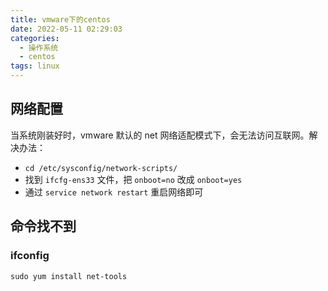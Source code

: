 ```yaml
---
title: vmware下的centos
date: 2022-05-11 02:29:03
categories:
  - 操作系统
  - centos
tags: linux
---
```


<div></div>

<!-- more -->

## 网络配置

 当系统刚装好时，vmware 默认的 net 网络适配模式下，会无法访问互联网。解决办法：

 - `cd /etc/sysconfig/network-scripts/`
 - 找到 `ifcfg-ens33` 文件，把 `onboot=no` 改成 `onboot=yes`
 - 通过 `service network restart` 重启网络即可

## 命令找不到

### ifconfig

```shell
sudo yum install net-tools
```

